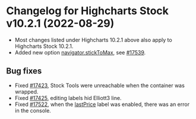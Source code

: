 # Changelog for Highcharts Stock v10.2.1 (2022-08-29)

- Most changes listed under Highcharts 10.2.1 above also apply to Highcharts Stock 10.2.1.
- Added new option [navigator.stickToMax](https://api.highcharts.com/highstock/navigator.stickToMax), see [#17539](https://github.com/highcharts/highcharts/issues/17539).

## Bug fixes
- Fixed [#17423](https://github.com/highcharts/highcharts/issues/17423), Stock Tools were unreachable when the container was wrapped.
- Fixed [#17425](https://github.com/highcharts/highcharts/issues/17425), editing labels hid Elliott3 line.
- Fixed [#17522](https://github.com/highcharts/highcharts/issues/17522), when the [lastPrice](https://api.highcharts.com/highstock/plotOptions.series.lastPrice) label was enabled, there was an error in the console.
